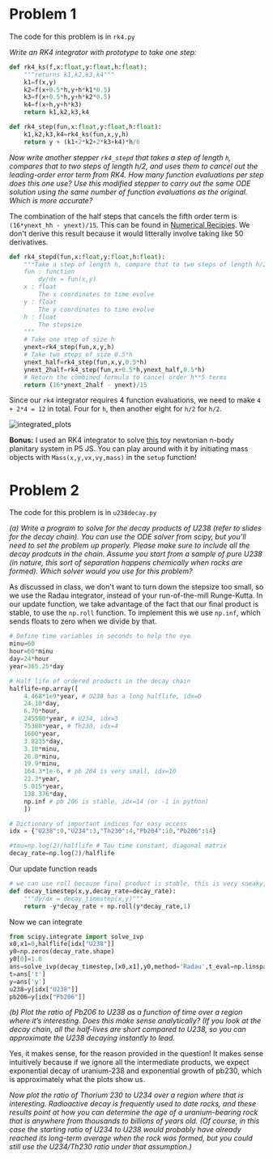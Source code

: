 # Problem 1

The code for this problem is in `rk4.py`

*Write an RK4 integrator with prototype to take one step:*

```python
def rk4_ks(f,x:float,y:float,h:float):
    """returns k1,k2,k3,k4"""
    k1=f(x,y)
    k2=f(x+0.5*h,y+h*k1*0.5)
    k3=f(x+0.5*h,y+h*k2*0.5)
    k4=f(x+h,y+h*k3)
    return k1,k2,k3,k4

def rk4_step(fun,x:float,y:float,h:float):
    k1,k2,k3,k4=rk4_ks(fun,x,y,h)
    return y + (k1+2*k2+2*k3+k4)*h/6
```

*Now write another stepper `rk4_stepd` that takes a step of length `h`, compares that to two steps of length h/2, and uses them to cancel out the leading-order error term from RK4. How many function evaluations per step does this one use? Use this modified stepper to carry out the same ODE solution using the same number of function evaluations as the original. Which is more accurate?*

The combination of the half steps that cancels the fifth order term is `(16*ynext_hh - ynext)/15`. This can be found in [Numerical Recipies](http://numerical.recipes/book/book.html). We don't derive this result because it would litterally involve taking like 50 derivatives. 

```python
def rk4_stepd(fun,x:float,y:float,h:float):
    """Take a step of length h, compare that to two steps of length h/2
    fun : function
        dy/dx = fun(x,y)
    x : float 
        The x coordinates to time evolve
    y : float 
        The y coordinates to time evolve
    h : float
        The stepsize
    """
    # Take one step of size h
    ynext=rk4_step(fun,x,y,h)
    # Take two steps of size 0.5*h
    ynext_half=rk4_step(fun,x,y,0.5*h)
    ynext_2half=rk4_step(fun,x+0.5*h,ynext_half,0.5*h)
    # Return the combined formula to cancel order h**5 terms
    return (16*ynext_2half - ynext)/15 
```

Since our `rk4` integrator requires 4 function evaluations, we need to make `4 + 2*4 = 12` in total. Four for `h`, then another eight for `h/2` for `h/2`.

![integrated_plots](https://user-images.githubusercontent.com/21654151/193368230-8837df3e-c98d-4dca-ae87-6e117dd9dd69.png)

**Bonus:** I used an RK4 integrator to solve [this](https://editor.p5js.org/dcxSt/sketches/VyBm8dgZ_) toy newtonian n-body planitary system in P5 JS. You can play around with it by initiating mass objects with `Mass(x,y,vx,vy,mass)` in the `setup` function!


# Problem 2

The code for this problem is in `u238decay.py`

*(a) Write a program to solve for the decay products of U238 (refer to slides for the decay chain). You can use the ODE solver from scipy, but you’ll need to set the problem up properly. Please make sure to include all the decay prodcuts in the chain. Assume you start from a sample of pure U238 (in nature, this sort of separation happens chemically when rocks are formed). Which solver would you use for this problem?*

As discussed in class, we don't want to turn down the stepsize too small, so we use the Radau integrator, instead of your run-of-the-mill Runge-Kutta. In our update function, we take advantage of the fact that our final product is stable, to use the `np.roll` function. To implement this we use `np.inf`, which sends floats to zero when we divide by that. 

```python
# Define time variables in seconds to help the eye
minu=60
hour=60*minu
day=24*hour
year=365.25*day

# Half life of ordered products in the decay chain
halflife=np.array([
    4.468*1e9*year, # U238 has a long halflife, idx=0
    24.10*day,
    6.70*hour,
    245500*year, # U234, idx=3
    75380*year, # Th230, idx=4
    1600*year,
    3.8235*day,
    3.10*minu,
    26.8*minu,
    19.9*minu,
    164.3*1e-6, # pb 204 is very small, idx=10
    22.3*year,
    5.015*year,
    138.376*day,
    np.inf # pb 206 is stable, idx=14 (or -1 in python)
    ])

# Dictionary of important indices for easy access
idx = {"U238":0,"U234":3,"Th230":4,"Pb204":10,"Pb206":14}

#tau=np.log(2)/halflife # Tau time constant, diagonal matrix
decay_rate=np.log(2)/halflife
```

Our update function reads

```python
# we can use roll because final product is stable, this is very sneaky, i know
def decay_timestep(x,y,decay_rate=decay_rate):
    """dy/dx = decay_timestep(x,y)"""
    return -y*decay_rate + np.roll(y*decay_rate,1) 
```

Now we can integrate

```python
from scipy.integrate import solve_ivp
x0,x1=0,halflife[idx["U238"]]
y0=np.zeros(decay_rate.shape)
y0[0]=1.0
ans=solve_ivp(decay_timestep,[x0,x1],y0,method='Radau',t_eval=np.linspace(x0,x1,1000))
t=ans['t']
y=ans['y']
u238=y[idx["U238"]]
pb206=y[idx["Pb206"]]
```

*(b) Plot the ratio of Pb206 to U238 as a function of time over a region where it’s interesting. Does this make sense analytically? (If you look at the decay chain, all the half-lives are short compared to U238, so you can approximate the U238 decaying instantly to lead.*

Yes, it makes sense, for the reason provided in the question! It makes sense intuitively because if we ignore all the intermediate products, we expect exponential decay of uranium-238 and exponential growth of pb230, which is approximately what the plots show us. 




*Now plot the ratio of Thorium 230 to U234 over a region where that is interesting. Radioactive decay is frequently used to date rocks, and these results point at how you can determine the age of a uranium-bearing rock that is anywhere from thousands to billions of years old. (Of course, in this case the starting ratio of U234 to U238 would probably have already reached its long-term average when the rock was formed, but you could still use the U234/Th230 ratio under that assumption.)*

















